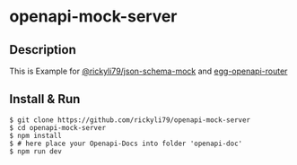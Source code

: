 # openapi-mock-server

## Description

This is Example for [@rickyli79/json-schema-mock](https://github.com/RickyLi79/json-schema-mock) and [egg-openapi-router](https://github.com/RickyLi79/egg-openapi-router)

## Install & Run

```shell
$ git clone https://github.com/rickyli79/openapi-mock-server
$ cd openapi-mock-server
$ npm install
$ # here place your Openapi-Docs into folder 'openapi-doc'
$ npm run dev
```